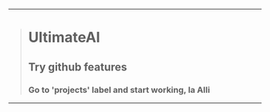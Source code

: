 ----------
> # UltimateAI
> ## Try github features
> ### Go to 'projects' label and start working, Ia Alli ###
----------
